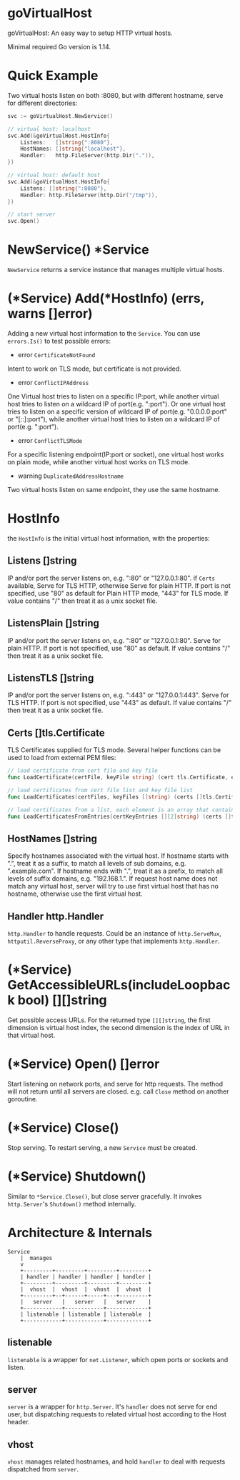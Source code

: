 # goVirtualHost
goVirtualHost: An easy way to setup HTTP virtual hosts.

Minimal required Go version is 1.14.

# Quick Example
Two virtual hosts listen on both :8080, but with different hostname, serve for different directories:
```go
svc := goVirtualHost.NewService()

// virtual host: localhost
svc.Add(&goVirtualHost.HostInfo{
    Listens:   []string{":8080"},
    HostNames: []string{"localhost"},
    Handler:   http.FileServer(http.Dir(".")),
})

// virtual host: default host
svc.Add(&goVirtualHost.HostInfo{
    Listens: []string{":8080"},
    Handler: http.FileServer(http.Dir("/tmp")),
})

// start server
svc.Open()
```

# NewService() *Service
`NewService` returns a service instance that manages multiple virtual hosts.

# (*Service) Add(*HostInfo) (errs, warns []error)
Adding a new virtual host information to the `Service`.
You can use `errors.Is()` to test possible errors:

- error `CertificateNotFound`

Intent to work on TLS mode, but certificate is not provided.

- error `ConflictIPAddress`

One Virtual host tries to listen on a specific IP:port,
while another virtual host tries to listen on a wildcard IP of port(e.g. ":port").
Or one virtual host tries to listen on a specific version of wildcard IP of port(e.g. "0.0.0.0:port" or "[::]:port"),
while another virtual host tries to listen on a wildcard IP of port(e.g. ":port").

- error `ConflictTLSMode`

For a specific listening endpoint(IP:port or socket),
one virtual host works on plain mode,
while another virtual host works on TLS mode.

- warning `DuplicatedAddressHostname`

Two virtual hosts listen on same endpoint, they use the same hostname.

# HostInfo
the `HostInfo` is the initial virtual host information, with the properties:

## Listens []string
IP and/or port the server listens on, e.g. ":80" or "127.0.0.1:80".
if `Certs` available, Serve for TLS HTTP, otherwise Serve for plain HTTP.
If port is not specified, use "80" as default for Plain HTTP mode, "443" for TLS mode.
If value contains "/" then treat it as a unix socket file.

## ListensPlain []string
IP and/or port the server listens on, e.g. ":80" or "127.0.0.1:80".
Serve for plain HTTP.
If port is not specified, use "80" as default.
If value contains "/" then treat it as a unix socket file.

## ListensTLS []string
IP and/or port the server listens on, e.g. ":443" or "127.0.0.1:443".
Serve for TLS HTTP.
If port is not specified, use "443" as default.
If value contains "/" then treat it as a unix socket file.

## Certs []tls.Certificate
TLS Certificates supplied for TLS mode. Several helper functions can be used to load from external PEM files:
```go
// load certificate from cert file and key file
func LoadCertificate(certFile, keyFile string) (cert tls.Certificate, err error)

// load certificates from cert file list and key file list
func LoadCertificates(certFiles, keyFiles []string) (certs []tls.Certificate, errs []error)

// load certificates from a list, each element is an array that contains certificate file and key file
func LoadCertificatesFromEntries(certKeyEntries [][2]string) (certs []tls.Certificate, errs []error) {
```

## HostNames []string
Specify hostnames associated with the virtual host.
If hostname starts with ".", treat it as a suffix, to match all levels of sub domains, e.g. ".example.com".
If hostname ends with ".", treat it as a prefix, to match all levels of suffix domains, e.g. "192.168.1.".
If request host name does not match any virtual host,
server will try to use first virtual host that has no hostname,
otherwise use the first virtual host.

## Handler http.Handler
`http.Handler` to handle requests.
Could be an instance of `http.ServeMux`, `httputil.ReverseProxy`, or any other type that implements `http.Handler`.

# (*Service) GetAccessibleURLs(includeLoopback bool) [][]string
Get possible access URLs. For the returned type `[][]string`, the first dimension is virtual host index,
the second dimension is the index of URL in that virtual host.

# (*Service) Open() []error
Start listening on network ports, and serve for http requests. The method will not return until all servers are closed.
e.g. call `Close` method on another goroutine.

# (*Service) Close()
Stop serving. To restart serving, a new `Service` must be created.

# (*Service) Shutdown()
Similar to `*Service.Close()`, but close server gracefully.
It invokes `http.Server`'s `Shutdown()` method internally.

# Architecture & Internals
```
Service
    |  manages
    v
    +---------+---------+---------+---------+
    | handler | handler | handler | handler |
    +---------+---------+---------+---------+
    |  vhost  |  vhost  |  vhost  |  vhost  |
    +---------+--+------+-----+---+---------+
    |   server   |   server   |   server    |
    +------------+------------+-------------+
    | listenable | listenable | listenable  |
    +------------+------------+-------------+
```

## listenable
`listenable` is a wrapper for `net.Listener`, which open ports or sockets and listen.

## server
`server` is a wrapper for `http.Server`. It's `handler` does not serve for end user,
but dispatching requests to related virtual host according to the Host header.

## vhost
`vhost` manages related hostnames, and hold `handler` to deal with requests dispatched from `server`.
